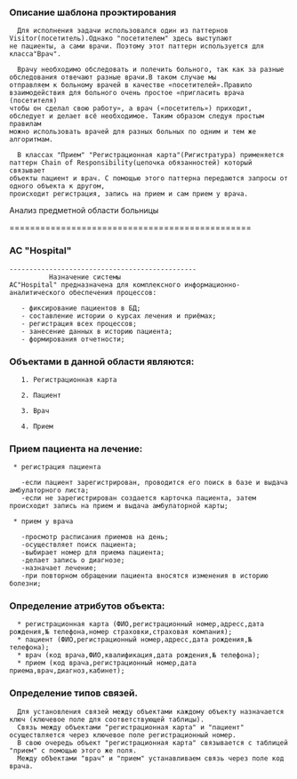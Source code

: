 ﻿### Описание шаблона проэктирования

      Для исполнения эадачи использовался один из паттернов Visitor(посетитель).Однако "посетителем" здесь выступают
    не пациенты, а сами врачи. Поэтому этот паттерн используется для класса"Врач". 
     
      Врачу необходимо обследовать и полечить больного, так как за разные обследования отвечают разные врачи.В таком случае мы 
    отправляем к больному врачей в качестве «посетителей».Правило взаимодействия для больного очень простое «пригласить врача (посетителя)
    чтобы он сделал свою работу», а врач («посетитель») приходит, обследует и делает всё необходимое. Таким образом следуя простым правилам 
    можно использовать врачей для разных больных по одним и тем же алгоритмам.

      В классах "Прием" "Регистрационная карта"(Ригистратура) применяется паттерн Chain of Responsibility(цепочка обязанностей) который связывает
    объекты пациент и врач. С помощью этого паттерна передаются запросы от одного объекта к другом,
    происходит регистрация, запись на прием и сам прием у врача.

     

   Анализ предметной области больницы

   ===============================================
      
###            АС "Hospital"
       
    -----------------------------------------------
              Назначение системы
    АС"Hospital" предназначена для комплексного информационно-аналитического обеспечения процессов:

       - фиксирование пациентов в БД;
       - составление истории о курсах лечения и приёмах;
       - регистрация всех процессов;
       - занесение данных в историю пациента;
       - формирования отчетности;


### Объектами в данной области являются:
  
       1. Регистрационная карта

       2. Пациент

       3. Врач

       4. Прием
    
### Прием пациента на лечение:
     
     * регистрация пациента 

       -если пациент зарегистрирован, проводится его поиск в базе и выдача амбулаторного листа;
       -если не зарегистрирован создается карточка пациента, затем происходит запись на прием и выдача амбулаторной карты;

     * прием у врача

       -просмотр расписания приемов на день; 
       -осуществляет поиск пациента;
       -выбирает номер для приема пациента;
       -делает запись о диагнозе;
       -назначает лечение;
       -при повторном обращении пациента вносятся изменения в историю болезни;

### Определение атрибутов объекта:
     
      * регистрационная карта (ФИО,регистрационный номер,адресс,дата рождения,№ телефона,номер страховки,страховая компания);
      * пациент (ФИО,регистрационный номер,адресс,дата рождения,№ телефона);
      * врач (код врача,ФИО,квалификация,дата рождения,№ телефона);
      * прием (код врача,регистрационный номер,дата приема,врач,диагноз,кабинет);
    
### Определение типов связей.
      
      Для установления связей между объектами каждому объекту назначается ключ (ключевое поле для соответствующей таблицы).
      Связь между объектами "регистрационная карта" и "пациент" осуществляется через ключевое поле регистрационный номер.
      В свою очередь объект "регистрационная карта" связывается с таблицей "прием" с помощью этого же поля.
      Между обЪектами "врач" и "прием" устанавливаем связь через поле код врача.
 
        